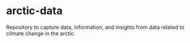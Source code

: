 # arctic-data
Repository to capture data, information, and insights from data related to climate change in the arctic.
